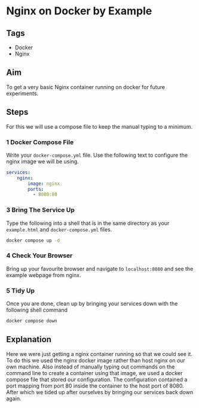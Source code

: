 # Nginx on Docker by Example

## Tags

- Docker
- Nginx

## Aim

To get a very basic Nginx container running on docker for future experiments.

## Steps

For this we will use a compose file to keep the manual typing to a minimum.

### 1 Docker Compose File

Write your `docker-compose.yml` file. Use the following text to configure the nginx image we will be using.
``` yml
services:
    nginx:
        image: nginx
        ports:
          - 8080:80
```

### 3 Bring The Service Up

Type the following into a shell that is in the same directory as your `example.html` and `docker-compose.yml` files.
``` bash
docker compose up -d
```

### 4 Check Your Browser

Bring up your favourite browser and navigate to `localhost:8080` and see the example webpage from nginx.

### 5 Tidy Up

Once you are done, clean up by bringing your services down with the following shell command
``` bash
docker compose down
```

## Explanation

Here we were just getting a nginx container running so that we could see it. To do this we used the nginx docker image rather than host nginx on our own machine. Also instead of manually typing out commands on the command line to create a container using that image, we used a docker compose file that stored our configuration. The configuration contained a port mapping from port 80 inside the container to the host port of 8080. After which we tided up after ourselves by bringing our services back down again.

